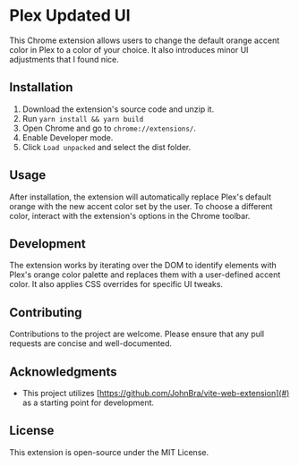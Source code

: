# Plex Updated UI

This Chrome extension allows users to change the default orange accent color in Plex to a color of your choice. It also introduces minor UI adjustments that I found nice.

## Installation

1. Download the extension's source code and unzip it.
2. Run `yarn install && yarn build`
3. Open Chrome and go to `chrome://extensions/`.
4. Enable Developer mode.
5. Click `Load unpacked` and select the dist folder.

## Usage

After installation, the extension will automatically replace Plex's default orange with the new accent color set by the user. To choose a different color, interact with the extension's options in the Chrome toolbar.

## Development

The extension works by iterating over the DOM to identify elements with Plex's orange color palette and replaces them with a user-defined accent color. It also applies CSS overrides for specific UI tweaks.

## Contributing

Contributions to the project are welcome. Please ensure that any pull requests are concise and well-documented.

## Acknowledgments

- This project utilizes [https://github.com/JohnBra/vite-web-extension](#) as a starting point for development.

## License

This extension is open-source under the MIT License.
